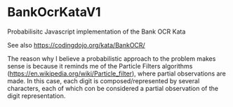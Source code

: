# BankOcrKataV1
Probabilisitc Javascript implementation of the Bank OCR Kata

See also https://codingdojo.org/kata/BankOCR/ 

The reason why I believe a probabilistic approach to the problem makes sense is because it reminds me of the Particle Filters algorithms (https://en.wikipedia.org/wiki/Particle_filter), where partial observations are made.
In this case, each digit is composed/represented by several characters, each of which con be considered a partial observation of the digit representation.
